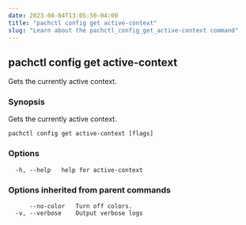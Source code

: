 ```yaml
---
date: 2023-08-04T13:05:50-04:00
title: "pachctl config get active-context"
slug: "Learn about the pachctl_config_get_active-context command"
---
```


## pachctl config get active-context

Gets the currently active context.

### Synopsis

Gets the currently active context.

```
pachctl config get active-context [flags]
```

### Options

```
  -h, --help   help for active-context
```

### Options inherited from parent commands

```
      --no-color   Turn off colors.
  -v, --verbose    Output verbose logs
```